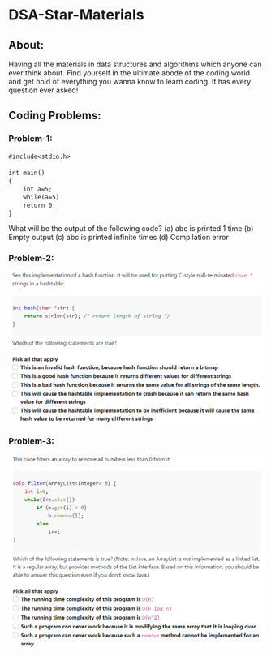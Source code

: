 # DSA-Star-Materials

## About:
Having all the materials in data structures and algorithms which anyone can ever think about. Find yourself in the ultimate abode of the coding world and get hold of everything you wanna know to learn coding. It has every question ever asked!

## Coding Problems:

### Problem-1:
```
#include<stdio.h>

int main()
{
    int a=5;
    while(a=5)
    return 0;
}
```
What will be the output of the following code?
(a) abc is printed 1 time
(b) Empty output
(c) abc is printed infinite times
(d) Compilation error

### Problem-2:
![Coding Problem No. 2](https://github.com/astrodestroyergithub/DSA-Star-Materials/blob/master/Assets/1.png)

### Problem-3:
![Coding Problem No. 3](https://github.com/astrodestroyergithub/DSA-Star-Materials/blob/master/Assets/2.png)